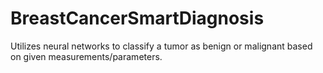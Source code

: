 # BreastCancerSmartDiagnosis
Utilizes neural networks to classify a tumor as benign or malignant based on given measurements/parameters.
